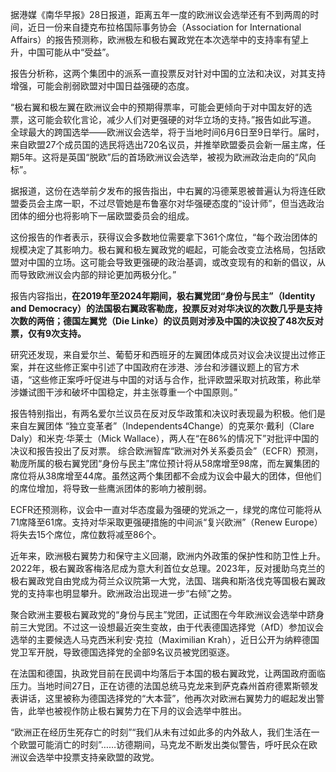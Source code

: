 据港媒《南华早报》28日报道，距离五年一度的欧洲议会选举还有不到两周的时间，近日一份来自捷克布拉格国际事务协会（Association for International Affairs）的报告预测称，欧洲极左和极右翼政党在本次选举中的支持率有望上升，中国可能从中“受益”。

报告分析称，这两个集团中的派系一直投票反对针对中国的立法和决议，对其支持增强，可能会削弱欧盟对中国日益强硬的态度。

“极右翼和极左翼在欧洲议会中的预期得票率，可能会更倾向于对中国友好的选票，这可能会软化言论，减少人们对更强硬的对华立场的支持。”报告如此写道。
全球最大的跨国选举——欧洲议会选举，将于当地时间6月6日至9日举行。届时，来自欧盟27个成员国的选民将选出720名议员，并推举欧盟委员会新一届主席，任期5年。这将是英国“脱欧”后的首场欧洲议会选举，被视为欧洲政治走向的“风向标”。

据报道，这份在选举前夕发布的报告指出，中右翼的冯德莱恩被普遍认为将连任欧盟委员会主席一职，不过尽管她是布鲁塞尔对华强硬态度的“设计师”，但当选政治团体的细分也将影响下一届欧盟委员会的组成。

这份报告的作者表示，获得议会多数地位需要拿下361个席位，“每个政治团体的规模决定了其影响力。极右翼和极左翼政党的崛起，可能会改变立法格局，包括欧盟对中国的立场。这可能会导致更强硬的政治基调，或改变现有的和新的倡议，从而导致欧洲议会内部的辩论更加两极分化。”

报告内容指出，**在2019年至2024年期间，极右翼党团“身份与民主”（Identity and Democracy）的法国极右翼政客勒庞，投票反对对华决议的次数几乎是支持次数的两倍；德国左翼党（Die Linke）的议员则对涉及中国的决议投了48次反对票，仅有9次支持。**

研究还发现，来自爱尔兰、葡萄牙和西班牙的左翼团体成员对议会决议提出过修正案，并在这些修正案中引述了中国政府在涉港、涉台和涉疆议题上的官方术语，“这些修正案呼吁促进与中国的对话与合作，批评欧盟采取对抗政策，称此举涉嫌试图干涉和破坏中国稳定，并主张尊重一个中国原则。”

报告特别指出，有两名爱尔兰议员在反对反华政策和决议时表现最为积极。他们是来自左翼团体 “独立变革者”（Independents4Change）的克莱尔·戴利（Clare Daly）和米克·华莱士（Mick Wallace），两人在“在86%的情况下”对批评中国的决议和报告投出了反对票。
综合欧洲智库“欧洲对外关系委员会”（ECFR）预测，勒庞所属的极右翼党团“身份与民主”席位预计将从58席增至98席，而左翼集团的席位将从38席增至44席。虽然这两个集团都不会成为议会中最大的团体，但他们的席位增加，将导致一些鹰派团体的影响力被削弱。

ECFR还预测称，议会中一直对华态度最为强硬的党派之一，绿党的席位可能将从71席降至61席。支持对华采取更强硬措施的中间派“复兴欧洲”（Renew Europe）将失去15个席位，席位数将减至86个。

近年来，欧洲极右翼势力和保守主义回潮，欧洲内外政策的保护性和防卫性上升。2022年，极右翼政客梅洛尼成为意大利首位女总理。2023年，反对援助乌克兰的极右翼政党自由党成为荷兰众议院第一大党，法国、瑞典和斯洛伐克等国极右翼政党的支持率也明显攀升。欧洲政治出现进一步“右倾”之势。

聚合欧洲主要极右翼政党的“身份与民主”党团，正试图在今年欧洲议会选举中跻身前三大党团。不过这一设想最近突生变故，由于代表德国选择党（AfD）参加议会选举的主要候选人马克西米利安·克拉（Maximilian Krah），近日公开为纳粹德国党卫军开脱，导致德国选择党的全部9名议员被党团驱逐。

在法国和德国，执政党目前在民调中均落后于本国的极右翼政党，让两国政府面临压力。当地时间27日，正在访德的法国总统马克龙来到萨克森州首府德累斯顿发表讲话，这里被称为德国选择党的“大本营”，他再次对欧洲右翼势力的崛起发出警告，此举也被视作防止极右翼势力在下月的议会选举中胜出。

“欧洲正在经历生死存亡的时刻”“我们从未有过如此多的内外敌人，我们生活在一个欧盟可能消亡的时刻”……访德期间，马克龙不断发出类似警告，呼吁民众在欧洲议会选举中投票支持亲欧盟的政党。